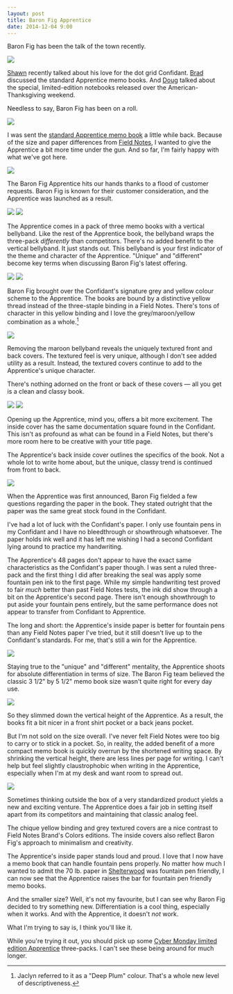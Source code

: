 ```yaml
---
layout: post
title: Baron Fig Apprentice
date: 2014-12-04 9:00
---
```


Baron Fig has been the talk of the town recently.

![](http://thenewsprint.s3.amazonaws.com/media/2014/12/PB291193.jpg)

[Shawn](http://shawnblanc.net/2014/11/my-first-baron-fig/) recently talked about his love for the dot grid Confidant. [Brad](http://www.penaddict.com/blog/2014/11/24/baron-fig-apprentice-notebook-review) discussed the standard Apprentice memo books. And [Doug](http://www.modernstationer.com/blog/2014/12/2/baron-fig-limited-edition-notebooks)  talked about the special, limited-edition notebooks released over the American-Thanksgiving weekend. 

Needless to say, Baron Fig has been on a roll.

![](http://thenewsprint.s3.amazonaws.com/media/2014/12/PB291202.jpg)

I was sent the [standard Apprentice memo book](http://www.baronfig.com/products/intl-shopapprentice) a little while back. Because of the size and paper differences from [Field Notes](http://fieldnotesbrand.com), I wanted to give the Apprentice a bit more time under the gun. And so far, I'm fairly happy with what we've got here.

![](http://thenewsprint.s3.amazonaws.com/media/2014/12/PB291274.jpg)

The Baron Fig Apprentice hits our hands thanks to a flood of customer requests. Baron Fig is known for their customer consideration, and the Apprentice was launched as a result. 

![](http://thenewsprint.s3.amazonaws.com/media/2014/12/PB291211.jpg)
![](http://thenewsprint.s3.amazonaws.com/media/2014/12/PB291209.jpg)

The Apprentice comes in a pack of three memo books with a vertical bellyband. Like the rest of the Apprentice book, the bellyband wraps the three-pack *differently* than competitors. There's no added benefit to the vertical bellyband. It just stands out. This bellyband is your first indicator of the theme and character of the Apprentice. "Unique" and "different" become key terms when discussing Baron Fig's latest offering. 

![](http://thenewsprint.s3.amazonaws.com/media/2014/12/PB291199.jpg)
![](http://thenewsprint.s3.amazonaws.com/media/2014/12/PB291219.jpg)

Baron Fig brought over the Confidant's signature grey and yellow colour scheme to the Apprentice. The books are bound by a distinctive yellow thread instead of the three-staple binding in a Field Notes. There's tons of character in this yellow binding and I love the grey/maroon/yellow combination as a whole.[^1]

![](http://thenewsprint.s3.amazonaws.com/media/2014/12/PB291231.jpg)

Removing the maroon bellyband reveals the uniquely textured front and back covers. The textured feel is very unique, although I don't see added utility as a result. Instead, the textured covers continue to add to the Apprentice's unique character.

There's nothing adorned on the front or back of these covers — all you get is a clean and classy book. 

![](http://thenewsprint.s3.amazonaws.com/media/2014/12/PB291237.jpg)
![](http://thenewsprint.s3.amazonaws.com/media/2014/12/PB291264.jpg)

Opening up the Apprentice, mind you, offers a bit more excitement. The inside cover has the same documentation square found in the Confidant. This isn't as profound as what can be found in a Field Notes, but there's more room here to be creative with your title page.

The Apprentice's back inside cover outlines the specifics of the book. Not a whole lot to write home about, but the unique, classy trend is continued from front to back.

![](http://thenewsprint.s3.amazonaws.com/media/2014/12/PB291244.jpg)

When the Apprentice was first announced, Baron Fig fielded a few questions regarding the paper in the book. They stated outright that the paper was the same great stock found in the Confidant. 

I've had a lot of luck with the Confidant's paper. I only use fountain pens in my Confidant and I have no bleedthrough or showthrough whatsoever. The paper holds ink well and it has left me wishing I had a second Confidant lying around to practice my handwriting.

The Apprentice's 48 pages don't appear to have the exact same characteristics as the Confidant's paper though. I was sent a ruled three-pack and the first thing I did after breaking the seal was apply some fountain pen ink to the first page. While my simple handwriting test proved to fair *much* better than past Field Notes tests, the ink did show through a bit on the Apprentice's second page. There isn't enough showthrough to put aside your fountain pens entirely, but the same performance does not appear to transfer from Confidant to Apprentice.

The long and short: the Apprentice's inside paper is better for fountain pens than any Field Notes paper I've tried, but it still doesn't live up to the Confidant's standards. For me, that's still a win for the Apprentice.

![](http://thenewsprint.s3.amazonaws.com/media/2014/12/PB291249.jpg)

Staying true to the "unique" and "different" mentality, the Apprentice shoots for absolute differentiation in terms of size. The Baron Fig team believed the classic 3 1/2" by 5 1/2" memo book size wasn't quite right for every day use. 

![](http://thenewsprint.s3.amazonaws.com/media/2014/12/PB291259.jpg)

So they slimmed down the vertical height of the Apprentice. As a result, the books fit a bit nicer in a front shirt pocket or a back jeans pocket. 

But I'm not sold on the size overall. I've never felt Field Notes were too big to carry or to stick in a pocket. So, in reality, the added benefit of a more compact memo book is quickly overrun by the shortened writing space. By shrinking the vertical height, there are less lines per page for writing. I can't help but feel slightly claustrophobic when writing in the Apprentice, especially when I'm at my desk and want room to spread out. 

![](http://thenewsprint.s3.amazonaws.com/media/2014/12/PB291224.jpg)

Sometimes thinking outside the box of a very standardized product yields a new and exciting venture. The Apprentice does a fair job in setting itself apart from its competitors and maintaining that classic analog feel. 

The chique yellow binding and grey textured covers are a nice contrast to Field Notes Brand's Colors editions. The inside covers also reflect Baron Fig's approach to minimalism and creativity.

The Apprentice's inside paper stands loud and proud. I love that I now have a memo book that can handle fountain pens properly. No matter how much I wanted to admit the 70 lb. paper in [Shelterwood](http://thenewsprint.co/2014/03/31/on-my-desk-field-notes-shelterwood-edition/) was fountain pen friendly, I can now see that the Apprentice raises the bar for fountain pen friendly memo books.

And the smaller size? Well, it's not my favourite, but I can see why Baron Fig decided to try something new. Differentiation is a cool thing, especially when it works. And with the Apprentice, it doesn't *not* work. 

What I'm trying to say is, I think you'll like it. 

While you're trying it out, you should pick up some [Cyber Monday limited edition Apprentice](http://www.baronfig.com/products/intl-shoplightbulb) three-packs. I can't see these being around for much longer.

[^1]: Jaclyn referred to it as a "Deep Plum" colour. That's a whole new level of descriptiveness.